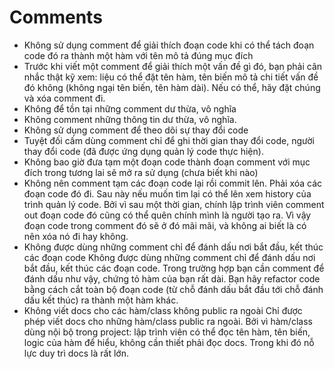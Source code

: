 # Comments
- Không sử dụng comment để giải thích đoạn code khi có thể tách đoạn code đó ra thành một hàm với tên mô tả đúng mục đích
- Trước khi viết một comment để giải thích một vấn đề gì đó, bạn phải cân nhắc thật kỹ xem: liệu có thể đặt tên hàm, tên biến mô tả chi tiết vấn đề đó không (không ngại tên biến, tên hàm dài). Nếu có thể, hãy đặt chúng và xóa comment đi.
- Không để tồn tại những comment dư thừa, vô nghĩa
- Không comment những thông tin dư thừa, vô nghĩa.
- Không sử dụng comment để theo dõi sự thay đổi code
- Tuyệt đối cấm dùng comment chỉ để ghi thời gian thay đổi code, người thay đổi code (đã được ứng dụng quản lý code thực hiện).
- Không bao giờ đưa tạm một đoạn code thành đoạn comment với mục đích trong tương lai sẽ mở ra sử dụng (chưa biết khi nào)
- Không nên comment tạm các đoạn code lại rồi commit lên. Phải xóa các đoạn code đó đi. Sau này nếu muốn tìm lại có thể lên xem history của trình quản lý code. Bởi vì sau một thời gian, chính lập trình viên comment out đoạn code đó cũng có thể quên chính mình là người tạo ra. Vì vậy đoạn code trong comment đó sẽ ở đó mãi mãi, và không ai biết là có nên xóa nó đi hay không.
- Không được dùng những comment chỉ để đánh dấu nơi bắt đầu, kết thúc các đoạn code
Không được dùng những comment chỉ để đánh dấu nơi bắt đầu, kết thúc các đoạn code. Trong trường hợp bạn cần comment để đánh dấu như vậy, chứng tỏ hàm của bạn rất dài. Bạn hãy refactor code bằng cách cắt toàn bộ đoạn code (từ chỗ đánh dấu bắt đầu tới chỗ đánh dấu kết thúc) ra thành một hàm khác.
- Không viết docs cho các hàm/class không public ra ngoài Chỉ được phép viết docs cho những hàm/class public ra ngoài. Bởi vì hàm/class dùng nội bộ trong project: lập trình viên có thể đọc tên hàm, tên biến, logic của hàm để hiểu, không cần thiết phải đọc docs. Trong khi đó nỗ lực duy trì docs là rất lớn. 